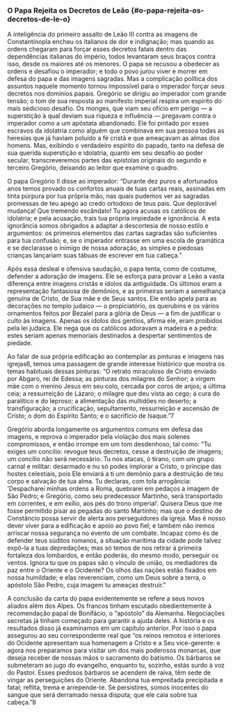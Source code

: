 ### O Papa Rejeita os Decretos de Leão {#o-papa-rejeita-os-decretos-de-le-o}

A inteligência do primeiro assalto de Leão III contra as imagens de Constantinopla encheu os italianos de dor e indignação; mas quando as ordens chegaram para forçar esses decretos fatais dentro das dependências italianas do império, todos levantaram seus braços contra isso, desde os maiores até os menores. O papa se recusou a obedecer as ordens e desafiou o imperador; e todo o povo jurou viver e morrer em defesa do papa e das imagens sagradas. Mas a complicação política dos assuntos naquele momento tornou impossível para o imperador forçar seus decretos nos domínios papais. Gregório se dirigiu ao imperador com grande tensão; o tom de sua resposta ao manifesto imperial respira um espírito do mais sedicioso desafio. Os monges, que viam seu ofício em perigo — a superstição à qual deviam sua riqueza e influência — pregavam contra o imperador como a um apóstata abandonado. Ele foi pintado por esses escravos da idolatria como alguém que combinava em sua pessoa todas as heresias que já haviam poluído a fé cristã e que ameaçavam as almas dos homens. Mas, exibindo o verdadeiro espírito do papado, tanto na defesa de sua querida superstição e idolatria, quanto em seu desafio ao poder secular, transcreveremos partes das epístolas originais do segundo e terceiro Gregório, deixando ao leitor que examine o quadro.

O papa Gregório II disse ao imperador: “Durante dez puros e afortunados anos temos provado os confortos anuais de tuas cartas reais, assinadas em tinta púrpura por tua própria mão, nas quais pudemos ver as sagradas promessas de teu apego ao credo ortodoxo de teus pais. Que deplorável mudança! Que tremendo escândalo! Tu agora acusas os católicos de idolatria; e pela acusação, trais tua própria impiedade e ignorância. A esta ignorância somos obrigados a adaptar a descortesia de nosso estilo e argumentos: os primeiros elementos das cartas sagradas são suficientes para tua confusão; e, se o imperador entrasse em uma escola de gramática e se declarasse o inimigo de nossa adoração, as simples e piedosas crianças lançariam suas tábuas de escrever em tua cabeça.”

Após essa desleal e ofensiva saudação, o papa tenta, como de costume, defender a adoração de imagens. Ele se esforça para provar a Leão a vasta diferença entre imagens cristãs e ídolos da antiguidade. Os últimos eram a representação fantasiosa de demônios, e as primeiras seriam a semelhança genuína de Cristo, de Sua mãe e de Seus santos. Ele então apela para as decorações no templo judaico — o propiciatório, os querubins e os vários ornamentos feitos por Bezalel para a glória de Deus — a fim de justificar o culto às imagens. Apenas os ídolos dos gentios, afirma ele, eram proibidos pela lei judaica. Ele nega que os católicos adoravam a madeira e a pedra: estes seriam apenas memoriais destinados a despertar sentimentos de piedade.

Ao falar de sua própria edificação ao contemplar as pinturas e imagens nas igrejas6, temos uma passagem de grande interesse histórico que mostra os temas habituais dessas pinturas: “O retrato miraculoso de Cristo enviado por Abgaro, rei de Edessa; as pinturas dos milagres do Senhor; a virgem mãe com o menino Jesus em seu colo, cercada por coros de anjos; a última ceia; a ressurreição de Lázaro; o milagre que deu vista ao cego; a cura do paralítico e do leproso; a alimentação das multidões no deserto; a transfiguração; a crucificação, sepultamento, ressurreição e ascensão de Cristo; o dom do Espírito Santo; e o sacrifício de Isaque.”7

Gregório aborda longamente os argumentos comuns em defesa das imagens, e reprova o imperador pela violação dos mais solenes compromissos, e então irrompe em um tom desdenhoso, tal como: “Tu exiges um concílio: revogue teus decretos, cesse a destruição de imagens; um concílio não será necessário. Tu nos atacas, ó tirano, com um grupo carnal e militar: desarmado e nu só podes implorar a Cristo, o príncipe das hostes celestiais, pois Ele enviará a ti um demônio para a destruição de teu corpo e salvação de tua alma. Tu declaras, com tola arrogância: ’Despacharei minhas ordens a Roma, quebrarei em pedaços a imagem de São Pedro; e Gregório, como seu predecessor Martinho, será transportado em correntes, e em exílio, aos pés do trono imperial’. Quisera Deus que me fosse permitido pisar as pegadas do santo Martinho; mas que o destino de Constâncio possa servir de alerta aos perseguidores da igreja. Mas é nosso dever viver para a edificação e apoio ao povo fiel; e também não iremos arriscar nossa segurança no evento de um combate. Incapaz como és de defender teus súditos romanos, a situação marítima da cidade pode talvez expô-la a tuas depredações; mas só temos de nos retirar à primeira fortaleza dos lombardos, e então poderás, do mesmo modo, perseguir os ventos. Ignora tu que os papas são o vínculo de união, os mediadores da paz entre o Oriente e o Ocidente? Os olhos das nações estão fixados em nossa humildade; e elas reverenciam, como um Deus sobre a terra, o apóstolo São Pedro, cuja imagem tu ameaças destruir.”

A conclusão da carta do papa evidentemente se refere a seus novos aliados além dos Alpes. Os francos tinham escutado obedientemente à recomendação papal de Bonifácio, o “apóstolo” da Alemanha. Negociações secretas já tinham começado para garantir a ajuda deles. A história e os resultados disso já examinamos em um capítulo anterior. Por isso o papa assegurou ao seu correspondente real que “os reinos remotos e interiores do Ocidente apresentam sua homenagem a Cristo e a Seu vice-gerente: e agora nos preparamos para visitar um dos mais poderosos monarcas, que deseja receber de nossas mãos o sacramento do batismo. Os bárbaros se submeteram ao jugo do evangelho, enquanto tu, sozinho, estás surdo à voz do Pastor. Esses piedosos bárbaros se acendem de raiva, têm sede de vingar as perseguições do Oriente. Abandona tua empreitada precipitada e fatal; reflita, trema e arrepende-te. Se persistires, somos inocentes do sangue que será derramado nessa disputa; que ele caia sobre tua cabeça.”8